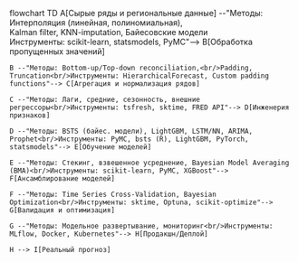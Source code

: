 flowchart TD
    A[Сырые ряды и региональные данные] --"Методы: Интерполяция (линейная, полиномиальная),<br/>Kalman filter, KNN-imputation, Байесовские модели<br/>Инструменты: scikit-learn, statsmodels, PyMC"--> B[Обработка пропущенных значений]
    
    B --"Методы: Bottom-up/Top-down reconciliation,<br/>Padding, Truncation<br/>Инструменты: HierarchicalForecast, Custom padding functions"--> C[Агрегация и нормализация рядов]
    
    C --"Методы: Лаги, средние, сезонность, внешние регрессоры<br/>Инструменты: tsfresh, sktime, FRED API"--> D[Инженерия признаков]
    
    D --"Методы: BSTS (байес. модели), LightGBM, LSTM/NN, ARIMA, Prophet<br/>Инструменты: PyMC, bsts (R), LightGBM, PyTorch, statsmodels"--> E[Обучение моделей]
    
    E --"Методы: Стекинг, взвешенное усреднение, Bayesian Model Averaging (BMA)<br/>Инструменты: scikit-learn, PyMC, XGBoost"--> F[Ансамблирование моделей]
    
    F --"Методы: Time Series Cross-Validation, Bayesian Optimization<br/>Инструменты: sktime, Optuna, scikit-optimize"--> G[Валидация и оптимизация]
    
    G --"Методы: Модельное развертывание, мониторинг<br/>Инструменты: MLflow, Docker, Kubernetes"--> H[Продакшн/Деплой]
    
    H --> I[Реальный прогноз]
